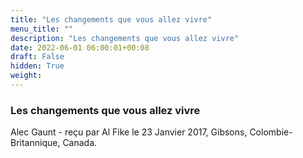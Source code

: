 ```yaml
---
title: "Les changements que vous allez vivre"
menu_title: ""
description: "Les changements que vous allez vivre"
date: 2022-06-01 06:00:01+00:08
draft: False
hidden: True
weight:
---
```

### Les changements que vous allez vivre

Alec Gaunt - reçu par Al Fike le 23 Janvier 2017, Gibsons, Colombie-Britannique, Canada.



